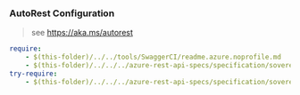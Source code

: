 ### AutoRest Configuration
> see https://aka.ms/autorest

``` yaml
require:
    - $(this-folder)/../../tools/SwaggerCI/readme.azure.noprofile.md
    - $(this-folder)/../../../azure-rest-api-specs/specification/sovereign/resource-manager/readme.md
try-require:
    - $(this-folder)/../../../azure-rest-api-specs/specification/sovereign/resource-manager/readme.powershell.md
```
